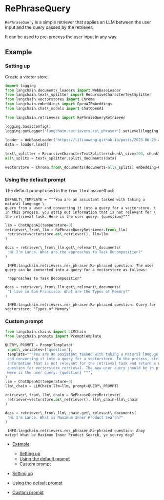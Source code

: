 # RePhraseQuery

`RePhraseQuery` is a simple retriever that applies an LLM between the user input and the query passed by the retriever.

It can be used to pre-process the user input in any way.

## Example[​](#example "Direct link to Example")

### Setting up[​](#setting-up "Direct link to Setting up")

Create a vector store.

```python
import logging  
from langchain.document\_loaders import WebBaseLoader  
from langchain.text\_splitter import RecursiveCharacterTextSplitter  
from langchain.vectorstores import Chroma  
from langchain.embeddings import OpenAIEmbeddings  
from langchain.chat\_models import ChatOpenAI  
  
from langchain.retrievers import RePhraseQueryRetriever  

```

```python
logging.basicConfig()  
logging.getLogger("langchain.retrievers.re\_phraser").setLevel(logging.INFO)  
  
loader = WebBaseLoader("https://lilianweng.github.io/posts/2023-06-23-agent/")  
data = loader.load()  
  
text\_splitter = RecursiveCharacterTextSplitter(chunk\_size=500, chunk\_overlap=0)  
all\_splits = text\_splitter.split\_documents(data)  
  
vectorstore = Chroma.from\_documents(documents=all\_splits, embedding=OpenAIEmbeddings())  

```

### Using the default prompt[​](#using-the-default-prompt "Direct link to Using the default prompt")

The default prompt used in the `from_llm` classmethod:

```text
DEFAULT\_TEMPLATE = """You are an assistant tasked with taking a natural language \  
query from a user and converting it into a query for a vectorstore. \  
In this process, you strip out information that is not relevant for \  
the retrieval task. Here is the user query: {question}"""  

```

```python
llm = ChatOpenAI(temperature=0)  
retriever\_from\_llm = RePhraseQueryRetriever.from\_llm(  
 retriever=vectorstore.as\_retriever(), llm=llm  
)  

```

```python
docs = retriever\_from\_llm.get\_relevant\_documents(  
 "Hi I'm Lance. What are the approaches to Task Decomposition?"  
)  

```

```text
 INFO:langchain.retrievers.re\_phraser:Re-phrased question: The user query can be converted into a query for a vectorstore as follows:  
   
 "approaches to Task Decomposition"  

```

```python
docs = retriever\_from\_llm.get\_relevant\_documents(  
 "I live in San Francisco. What are the Types of Memory?"  
)  

```

```text
 INFO:langchain.retrievers.re\_phraser:Re-phrased question: Query for vectorstore: "Types of Memory"  

```

### Custom prompt[​](#custom-prompt "Direct link to Custom prompt")

```python
from langchain.chains import LLMChain  
from langchain.prompts import PromptTemplate  
  
QUERY\_PROMPT = PromptTemplate(  
 input\_variables=["question"],  
 template="""You are an assistant tasked with taking a natural languge query from a user  
 and converting it into a query for a vectorstore. In the process, strip out all   
 information that is not relevant for the retrieval task and return a new, simplified  
 question for vectorstore retrieval. The new user query should be in pirate speech.  
 Here is the user query: {question} """,  
)  
llm = ChatOpenAI(temperature=0)  
llm\_chain = LLMChain(llm=llm, prompt=QUERY\_PROMPT)  

```

```python
retriever\_from\_llm\_chain = RePhraseQueryRetriever(  
 retriever=vectorstore.as\_retriever(), llm\_chain=llm\_chain  
)  

```

```python
docs = retriever\_from\_llm\_chain.get\_relevant\_documents(  
 "Hi I'm Lance. What is Maximum Inner Product Search?"  
)  

```

```text
 INFO:langchain.retrievers.re\_phraser:Re-phrased question: Ahoy matey! What be Maximum Inner Product Search, ye scurvy dog?  

```

- [Example](#example)

  - [Setting up](#setting-up)
  - [Using the default prompt](#using-the-default-prompt)
  - [Custom prompt](#custom-prompt)

- [Setting up](#setting-up)

- [Using the default prompt](#using-the-default-prompt)

- [Custom prompt](#custom-prompt)
